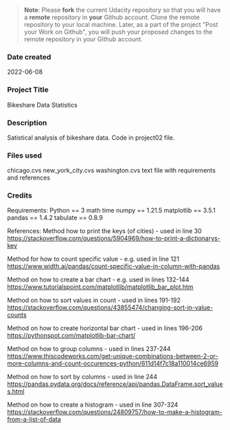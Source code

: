 >**Note**: Please **fork** the current Udacity repository so that you will have a **remote** repository in **your** Github account. Clone the remote repository to your local machine. Later, as a part of the project "Post your Work on Github", you will push your proposed changes to the remote repository in your Github account.

### Date created
2022-06-08

### Project Title
Bikeshare Data Statistics

### Description
Satistical analysis of bikeshare data. Code in project02 file.

### Files used
chicago.cvs
new_york_city.cvs
washington.cvs
text file with requirements and references

### Credits
Requirements:
Python == 3
	math
	time
numpy == 1.21.5
matplotlib == 3.5.1
pandas == 1.4.2
tabulate == 0.8.9

References:
Method how to print the keys (of cities) - used in line 30
https://stackoverflow.com/questions/5904969/how-to-print-a-dictionarys-key

Method for how to count specific value - e.g. used in line 121
https://www.width.ai/pandas/count-specific-value-in-column-with-pandas

Method on how to create a bar chart - e.g. used in lines 132-144
https://www.tutorialspoint.com/matplotlib/matplotlib_bar_plot.htm

Method on how to sort values in count - used in lines 191-192
https://stackoverflow.com/questions/43855474/changing-sort-in-value-counts

Method on how to create horizontal bar chart - used in lines 196-206
https://pythonspot.com/matplotlib-bar-chart/

Method on how to group columns - used in lines 237-244
https://www.thiscodeworks.com/get-unique-combinations-between-2-or-more-columns-and-count-occurences-python/611d14f7c18a110014ce6959

Method on how to sort by columns - used in line 244
https://pandas.pydata.org/docs/reference/api/pandas.DataFrame.sort_values.html

Method on how to create a histogram - used in line 307-324
https://stackoverflow.com/questions/24809757/how-to-make-a-histogram-from-a-list-of-data
